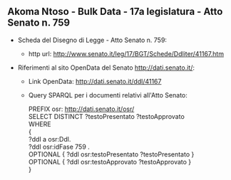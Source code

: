 ## Akoma Ntoso - Bulk Data - 17a legislatura - Atto Senato n. 759 ##

* Scheda del Disegno di Legge - Atto Senato n. 759:
	* http url: http://www.senato.it/leg/17/BGT/Schede/Ddliter/41167.htm

* Riferimenti al sito OpenData del Senato http://dati.senato.it/:
	* Link OpenData: http://dati.senato.it/ddl/41167
	* Query SPARQL per i documenti relativi all'Atto Senato:

        PREFIX osr: <http://dati.senato.it/osr/>  
		SELECT DISTINCT ?testoPresentato ?testoApprovato  
		WHERE  
		{  
		    ?ddl a osr:Ddl.  
		    ?ddl osr:idFase 759 .  
		    OPTIONAL { ?ddl osr:testoPresentato ?testoPresentato }  
		    OPTIONAL { ?ddl osr:testoApprovato ?testoApprovato }  
		}
		